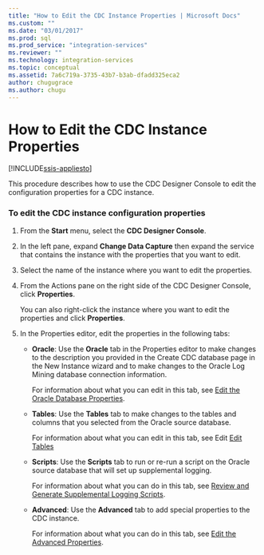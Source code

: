 ```yaml
---
title: "How to Edit the CDC Instance Properties | Microsoft Docs"
ms.custom: ""
ms.date: "03/01/2017"
ms.prod: sql
ms.prod_service: "integration-services"
ms.reviewer: ""
ms.technology: integration-services
ms.topic: conceptual
ms.assetid: 7a6c719a-3735-43b7-b3ab-dfadd325eca2
author: chugugrace
ms.author: chugu
---
```

# How to Edit the CDC Instance Properties

[!INCLUDE[ssis-appliesto](../../includes/ssis-appliesto-ssvrpluslinux-asdb-asdw-xxx.md)]


  This procedure describes how to use the CDC Designer Console to edit the configuration properties for a CDC instance.  
  
### To edit the CDC instance configuration properties  
  
1.  From the **Start** menu, select the **CDC Designer Console**.  
  
2.  In the left pane, expand **Change Data Capture** then expand the service that contains the instance with the properties that you want to edit.  
  
3.  Select the name of the instance where you want to edit the properties.  
  
4.  From the Actions pane on the right side of the CDC Designer Console, click **Properties**.  
  
     You can also right-click the instance where you want to edit the properties and click **Properties**.  
  
5.  In the Properties editor, edit the properties in the following tabs:  
  
    -   **Oracle**: Use the **Oracle** tab in the Properties editor to make changes to the description you provided in the Create CDC database page in the New Instance wizard and to make changes to the Oracle Log Mining database connection information.  
  
         For information about what you can edit in this tab, see [Edit the Oracle Database Properties](../../integration-services/change-data-capture/edit-the-oracle-database-properties.md).  
  
    -   **Tables**: Use the **Tables** tab to make changes to the tables and columns that you selected from the Oracle source database.  
  
         For information about what you can edit in this tab, see Edit [Edit Tables](../../integration-services/change-data-capture/edit-tables.md)  
  
    -   **Scripts**: Use the **Scripts** tab to run or re-run a script on the Oracle source database that will set up supplemental logging.  
  
         For information about what you can do in this tab, see [Review and Generate Supplemental Logging Scripts](../../integration-services/change-data-capture/review-and-generate-supplemental-logging-scripts.md).  
  
    -   **Advanced**: Use the **Advanced** tab to add special properties to the CDC instance.  
  
         For information about what you can do in this tab, see [Edit the Advanced Properties](../../integration-services/change-data-capture/edit-the-advanced-properties.md).  
  
  
